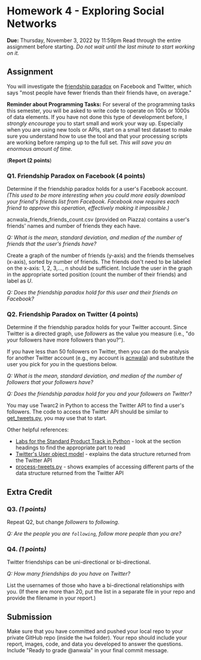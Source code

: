 # Homework 4 - Exploring Social Networks
**Due:** Thursday, November 3, 2022 by 11:59pm
Read through the entire assignment before starting.  *Do not wait until the last minute to start working on it.* 

## Assignment

You will investigate the [friendship paradox](http://en.wikipedia.org/wiki/Friendship_paradox) on Facebook and Twitter, which says "most people have fewer friends than their friends have, on average." 

**Reminder about Programming Tasks:** For several of the programming tasks this semester, you will be asked to write code to operate on 100s or 1000s of data elements.  If you have not done this type of development before, I *strongly encourage* you to start small and work your way up.  Especially when you are using new tools or APIs, start on a small test dataset to make sure you understand how to use the tool and that your processing scripts are working before ramping up to the full set. *This will save you an enormous amount of time.*

(**Report (2 points**)

### Q1. Friendship Paradox on Facebook (4 points)

Determine if the friendship paradox holds for a user's Facebook account. *(This used to be more interesting when you could more easily download your friend's friends list from Facebook. Facebook now requires each friend to approve this operation, effectively making it impossible.)* 

acnwala_friends_friends_count.csv (provided on Piazza) contains a user's friends' names and number of friends they each have.

*Q: What is the mean, standard deviation, and median of the number of friends that the user's friends have?*  

Create a graph of the number of friends (y-axis) and the friends themselves (x-axis), sorted by number of friends. The friends don't need to be labeled
on the x-axis: 1, 2, 3,..., n should be sufficient. Include the user in the graph in the appropriate sorted position (count the number of their friends) and label as *U*.

*Q: Does the friendship paradox hold for this user and their friends on Facebook?*
 
### Q2. Friendship Paradox on Twitter (4 points)

Determine if the friendship paradox holds for your Twitter account. Since Twitter is a directed graph, use *followers* as the value you measure (i.e., "do your followers have more followers than you?").  

If you have less than 50 followers on Twitter, then you can do the analysis for another Twitter account (e.g., my account is [acnwala](https://twitter.com/acnwala/)) and substitute the user you pick for *you* in the questions below.

*Q: What is the mean, standard deviation, and median of the number of followers that your followers have?*  

*Q: Does the friendship paradox hold for you and your followers on Twitter?*

You may use Twarc2 in Python to access the Twitter API to find a user's followers.  The code to access the Twitter API should be similar to [get_tweets.py](https://github.com/anwala/teaching-web-science/blob/main/fall-2022/homework/hw0/get_tweets.py), you may use that to start.

Other helpful references:
* [Labs for the Standard Product Track in Python](https://github.com/twitterdev/getting-started-with-the-twitter-api-v2-for-academic-research/blob/main/modules/6b-labs-code-standard-python.md) - look at the section headings to find the appropriate part to read
* [Twitter's User object model](https://developer.twitter.com/en/docs/twitter-api/data-dictionary/object-model/user) - explains the data structure returned from the Twitter API
* [process-tweets.py](https://github.com/anwala/teaching-web-science/blob/main/fall-2022/homework/hw0/process_tweets.py) - shows examples of accessing different parts of the data structure returned from the Twitter API

## Extra Credit

### Q3. *(1 points)* 
Repeat Q2, but change *followers* to *following*.  

*Q: Are the people you are `following`, follow more people than you are?*

### Q4. *(1 points)*  
Twitter friendships can be uni-directional or bi-directional.

*Q: How many friendships do you have on Twitter?*  

List the usernames of those who have a bi-directional relationships with you. (If there are more than 20, put the list in a separate file in your repo and provide the filename in your report.)

## Submission

Make sure that you have committed and pushed your local repo to your private GitHub repo (inside the `hw4` folder).  Your repo should include your report, images, code, and data you developed to answer the questions. Include "Ready to grade @anwala" in your final commit message. 